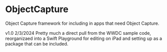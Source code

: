 # ObjectCapture

Object Capture framework for including in apps that need Object Capture.

v1.0 2/3/2024 Pretty much a direct pull from the WWDC sample code, reorganizaed into a Swift Playground for editing on iPad and setting up as a package that can be included.
